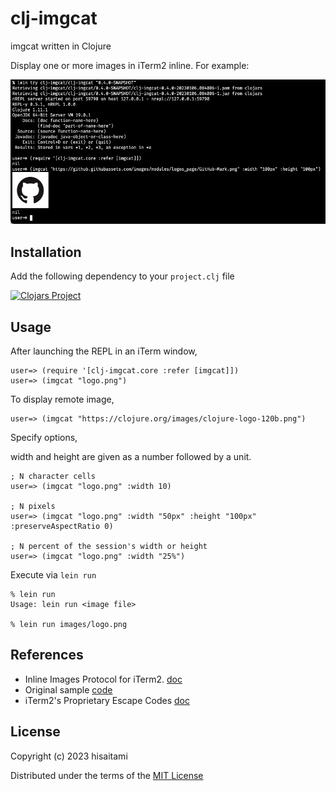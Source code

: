 # clj-imgcat

imgcat written in Clojure

Display one or more images in iTerm2 inline. For example:

 ![clj-imgcat screenshot](screen.png)

## Installation

Add the following dependency to your `project.clj` file

[![Clojars Project](https://clojars.org/clj-imgcat/latest-version.svg)](https://clojars.org/clj-imgcat)

## Usage

After launching the REPL in an iTerm window,

```
user=> (require '[clj-imgcat.core :refer [imgcat]])
user=> (imgcat "logo.png")
```
To display remote image,

```
user=> (imgcat "https://clojure.org/images/clojure-logo-120b.png")
```
Specify options,

width and height are given as a number followed by a unit.

```
; N character cells
user=> (imgcat "logo.png" :width 10)

; N pixels
user=> (imgcat "logo.png" :width "50px" :height "100px" :preserveAspectRatio 0)

; N percent of the session's width or height
user=> (imgcat "logo.png" :width "25%")
```
Execute via `lein run`

```
% lein run
Usage: lein run <image file>

% lein run images/logo.png
```

## References

* Inline Images Protocol for iTerm2. [doc](https://www.iterm2.com/documentation-images.html)
* Original sample [code](https://iterm2.com/utilities/imgcat)
* iTerm2's Proprietary Escape Codes [doc](https://iterm2.com/documentation-escape-codes.html)

## License

Copyright (c) 2023 hisaitami

Distributed under the terms of the [MIT License](LICENSE)
